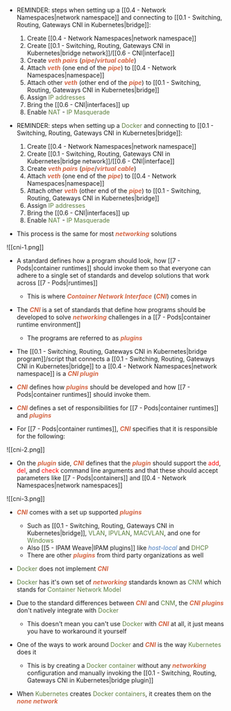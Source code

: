 - REMINDER: steps when setting up a [[0.4 - Network Namespaces|network namespace]] and connecting to [[0.1 - Switching, Routing, Gateways CNI in Kubernetes|bridge]]:
	1. Create [[0.4 - Network Namespaces|network namespace]]
	2. Create [[0.1 - Switching, Routing, Gateways CNI in Kubernetes|bridge network]]/[[0.6 - CNI|interface]]
	3. Create <b><i><span style="color:#d46644">veth pairs</span></i></b> (<b><i><span style="color:#d46644">pipe</span></i></b>/<b><i><span style="color:#d46644">virtual cable</span></i></b>)
	4. Attach <b><i><span style="color:#d46644">veth</span></i></b> (one end of the <b><i><span style="color:#d46644">pipe</span></i></b>) to [[0.4 - Network Namespaces|namespace]]
	5. Attach other <b><i><span style="color:#d46644">veth</span></i></b> (other end of the <b><i><span style="color:#d46644">pipe</span></i></b>) to [[0.1 - Switching, Routing, Gateways CNI in Kubernetes|bridge]]
	6. Assign <span style="color:#5c7e3e">IP addresses</span>
	7. Bring the [[0.6 - CNI|interfaces]] up
	8. Enable <span style="color:#5c7e3e">NAT</span> - <span style="color:#5c7e3e">IP Masquerade</span>

- REMINDER: steps when setting up a <span style="color:#5c7e3e">Docker</span> and connecting to [[0.1 - Switching, Routing, Gateways CNI in Kubernetes|bridge]]:
	1. Create [[0.4 - Network Namespaces|network namespace]]
	2. Create [[0.1 - Switching, Routing, Gateways CNI in Kubernetes|bridge network]]/[[0.6 - CNI|interface]]
	3. Create <b><i><span style="color:#d46644">veth pairs</span></i></b> (<b><i><span style="color:#d46644">pipe</span></i></b>/<b><i><span style="color:#d46644">virtual cable</span></i></b>)
	4. Attach <b><i><span style="color:#d46644">veth</span></i></b> (one end of the <b><i><span style="color:#d46644">pipe</span></i></b>) to [[0.4 - Network Namespaces|namespace]]
	5. Attach other <b><i><span style="color:#d46644">veth</span></i></b> (other end of the <b><i><span style="color:#d46644">pipe</span></i></b>) to [[0.1 - Switching, Routing, Gateways CNI in Kubernetes|bridge]]
	6. Assign <span style="color:#5c7e3e">IP addresses</span>
	7. Bring the [[0.6 - CNI|interfaces]] up
	8. Enable <span style="color:#5c7e3e">NAT</span> - <span style="color:#5c7e3e">IP Masquerade</span>

- This process is the same for most <b><i><span style="color:#d46644">networking</span></i></b> solutions

![[cni-1.png]]

- A standard defines how a program should look, how [[7 - Pods|container runtimes]] should invoke them so that everyone can adhere to a single set of standards and develop solutions that work across [[7 - Pods|runtimes]]
	- This is where <b><i><span style="color:#d46644">Container Network Interface</span></i></b> (<b><i><span style="color:#d46644">CNI</span></i></b>) comes in

- The <b><i><span style="color:#d46644">CNI</span></i></b> is a set of standards that define how programs should be developed to solve <b><i><span style="color:#d46644">networking</span></i></b> challenges in a [[7 - Pods|container runtime environment]]
	- The programs are referred to as <b><i><span style="color:#d46644">plugins</span></i></b>

- The [[0.1 - Switching, Routing, Gateways CNI in Kubernetes|bridge program]]/script that connects a [[0.1 - Switching, Routing, Gateways CNI in Kubernetes|bridge]] to a [[0.4 - Network Namespaces|network namespace]] is a <b><i><span style="color:#d46644">CNI plugin</span></i></b>

- <b><i><span style="color:#d46644">CNI</span></i></b> defines how <b><i><span style="color:#d46644">plugins</span></i></b> should be developed and how [[7 - Pods|container runtimes]] should invoke them.

- <b><i><span style="color:#d46644">CNI</span></i></b> defines a set of responsibilities for [[7 - Pods|container runtimes]] and <b><i><span style="color:#d46644">plugins</span></i></b>

- For [[7 - Pods|container runtimes]], <b><i><span style="color:#d46644">CNI</span></i></b> specifies that it is responsible for the following:

![[cni-2.png]]

- On the <b><i><span style="color:#d46644">plugin</span></i></b> side, <b><i><span style="color:#d46644">CNI</span></i></b> defines that the <b><i><span style="color:#d46644">plugin</span></i></b> should support the <span style="color:red">add</span>, <span style="color:red">del</span>, and <span style="color:red">check</span> command line arguments and that these should accept parameters like [[7 - Pods|containers]] and [[0.4 - Network Namespaces|network namespaces]]

![[cni-3.png]]

- <b><i><span style="color:#d46644">CNI</span></i></b> comes with a set up supported <b><i><span style="color:#d46644">plugins</span></i></b>
	- Such as [[0.1 - Switching, Routing, Gateways CNI in Kubernetes|bridge]], <span style="color:#5c7e3e">VLAN</span>, <span style="color:#5c7e3e">IPVLAN</span>, <span style="color:#5c7e3e">MACVLAN</span>, and one for <span style="color:#5c7e3e">Windows</span>
	- Also [[5 - IPAM Weave|IPAM plugins]] like <i><span style="color:#477bbe">host-local</span></i> and <span style="color:#5c7e3e">DHCP</span>
	- There are other <b><i><span style="color:#d46644">plugins</span></i></b> from third party organizations as well

- <span style="color:#5c7e3e">Docker</span> does not implement <b><i><span style="color:#d46644">CNI</span></i></b>

- <span style="color:#5c7e3e">Docker</span> has it's own set of <b><i><span style="color:#d46644">networking</span></i></b> standards known as <span style="color:#5c7e3e">CNM</span> which stands for <span style="color:#5c7e3e">Container Network Model</span>

- Due to the standard differences between <b><i><span style="color:#d46644">CNI</span></i></b> and <span style="color:#5c7e3e">CNM</span>, the <b><i><span style="color:#d46644">CNI plugins</span></i></b> don't natively integrate with <span style="color:#5c7e3e">Docker</span>
	- This doesn't mean you can't use <span style="color:#5c7e3e">Docker</span> with <b><i><span style="color:#d46644">CNI</span></i></b> at all, it just means you have to workaround it yourself

- One of the ways to work around <span style="color:#5c7e3e">Docker</span> and <b><i><span style="color:#d46644">CNI</span></i></b> is the way <span style="color:#5c7e3e">Kubernetes</span> does it
	- This is by creating a <span style="color:#5c7e3e">Docker container</span> without any <b><i><span style="color:#d46644">networking</span></i></b> configuration and manually invoking the [[0.1 - Switching, Routing, Gateways CNI in Kubernetes|bridge plugin]]

- When <span style="color:#5c7e3e">Kubernetes</span> creates <span style="color:#5c7e3e">Docker containers</span>, it creates them on the <b><i><span style="color:#d46644">none network</span></i></b>